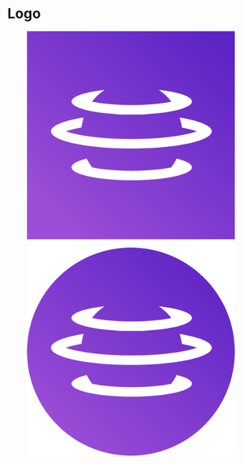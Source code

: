 # Logo

<div>

<figure><img src="../.gitbook/assets/AURA_ISO_colors (2).png" alt=""><figcaption></figcaption></figure>

 

<figure><img src="../.gitbook/assets/AURA-CIRCLE.png" alt=""><figcaption></figcaption></figure>

</div>
